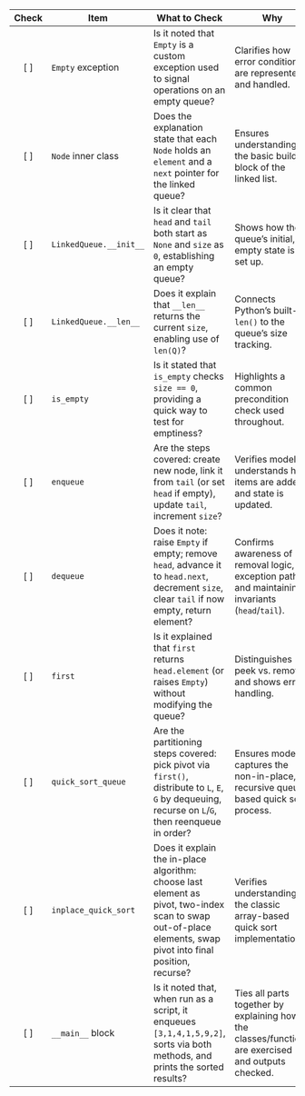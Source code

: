 | Check | Item                   | What to Check                                                                                                                                                | Why                                                                                                |
| :---: | ---------------------- | ------------------------------------------------------------------------------------------------------------------------------------------------------------ | -------------------------------------------------------------------------------------------------- |
|  \[ ] | `Empty` exception      | Is it noted that `Empty` is a custom exception used to signal operations on an empty queue?                                                                  | Clarifies how error conditions are represented and handled.                                        |
|  \[ ] | `Node` inner class     | Does the explanation state that each `Node` holds an `element` and a `next` pointer for the linked queue?                                                    | Ensures understanding of the basic building block of the linked list.                              |
|  \[ ] | `LinkedQueue.__init__` | Is it clear that `head` and `tail` both start as `None` and `size` as `0`, establishing an empty queue?                                                      | Shows how the queue’s initial, empty state is set up.                                              |
|  \[ ] | `LinkedQueue.__len__`  | Does it explain that `__len__` returns the current `size`, enabling use of `len(Q)`?                                                                         | Connects Python’s built-in `len()` to the queue’s size tracking.                                   |
|  \[ ] | `is_empty`             | Is it stated that `is_empty` checks `size == 0`, providing a quick way to test for emptiness?                                                                | Highlights a common precondition check used throughout.                                            |
|  \[ ] | `enqueue`              | Are the steps covered: create new node, link it from `tail` (or set `head` if empty), update `tail`, increment `size`?                                       | Verifies model understands how items are added and state is updated.                               |
|  \[ ] | `dequeue`              | Does it note: raise `Empty` if empty; remove `head`, advance it to `head.next`, decrement `size`, clear `tail` if now empty, return element?                 | Confirms awareness of removal logic, exception path, and maintaining invariants (`head`/`tail`).   |
|  \[ ] | `first`                | Is it explained that `first` returns `head.element` (or raises `Empty`) without modifying the queue?                                                         | Distinguishes peek vs. removal and shows error handling.                                           |
|  \[ ] | `quick_sort_queue`     | Are the partitioning steps covered: pick pivot via `first()`, distribute to `L`, `E`, `G` by dequeuing, recurse on `L`/`G`, then reenqueue in order?         | Ensures model captures the non-in-place, recursive queue-based quick sort process.                 |
|  \[ ] | `inplace_quick_sort`   | Does it explain the in-place algorithm: choose last element as pivot, two-index scan to swap out-of-place elements, swap pivot into final position, recurse? | Verifies understanding of the classic array-based quick sort implementation.                       |
|  \[ ] | `__main__` block       | Is it noted that, when run as a script, it enqueues `[3,1,4,1,5,9,2]`, sorts via both methods, and prints the sorted results?                                | Ties all parts together by explaining how the classes/functions are exercised and outputs checked. |
